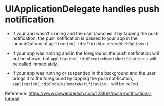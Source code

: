 # UIApplicationDelegate handles push notification

* If your app wasn’t running and the user launches it by tapping the push notification, the push notification is passed to your app in the launchOptions of `application(_:didFinishLaunchingWithOptions:)`.

* If your app was running and in the foreground, the push notification will not be shown, but `application(_:didReceiveRemoteNotification:)` will be called immediately.

* If your app was running or suspended in the background and the user brings it to the foreground by tapping the push notification, `application(_:didReceiveRemoteNotification:)` will be called.


Reference: https://www.raywenderlich.com/123862/push-notifications-tutorial
